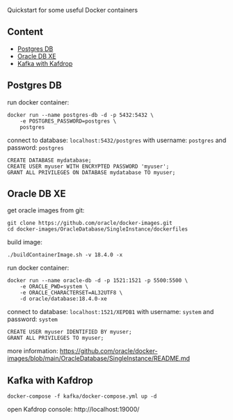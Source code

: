Quickstart for some useful Docker containers

## Content
- [Postgres DB](#postgres-db)
- [Oracle DB XE](#oracle-db-xe)
- [Kafka with Kafdrop](#kafka-with-kafdrop)

## Postgres DB

run docker container:
```
docker run --name postgres-db -d -p 5432:5432 \
	-e POSTGRES_PASSWORD=postgres \
	postgres
```

connect to database: `localhost:5432/postgres` with username: `postgres` and password: `postgres`

```
CREATE DATABASE mydatabase;
CREATE USER myuser WITH ENCRYPTED PASSWORD 'myuser';
GRANT ALL PRIVILEGES ON DATABASE mydatabase TO myuser;
```

## Oracle DB XE

get oracle images from git:
```
git clone https://github.com/oracle/docker-images.git
cd docker-images/OracleDatabase/SingleInstance/dockerfiles
```

build image:
```
./buildContainerImage.sh -v 18.4.0 -x
```

run docker container:
```
docker run --name oracle-db -d -p 1521:1521 -p 5500:5500 \
	-e ORACLE_PWD=system \
	-e ORACLE_CHARACTERSET=AL32UTF8 \
	-d oracle/database:18.4.0-xe
```

connect to database: `localhost:1521/XEPDB1` with username: `system` and password: `system`

```
CREATE USER myuser IDENTIFIED BY myuser;
GRANT ALL PRIVILEGES TO myuser;
```

more information: https://github.com/oracle/docker-images/blob/main/OracleDatabase/SingleInstance/README.md


## Kafka with Kafdrop
```
docker-compose -f kafka/docker-compose.yml up -d
```
open Kafdrop console: http://localhost:19000/
